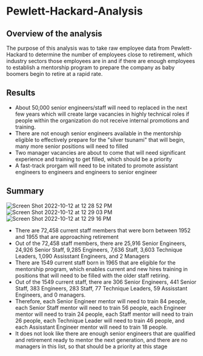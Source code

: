 # Pewlett-Hackard-Analysis

## Overview of the analysis
The purpose of this analysis was to take raw employee data from Pewlett-Hackard to determine the number of employees close to retirement, which industry sectors those employees are in and if there are enough employees to establish a mentorship program to prepare the company as baby boomers begin to retire at a rapid rate.

## Results

- About 50,000 senior engineers/staff will need to replaced in the next few years which will create large vacancies in highly technical roles if people within the organization do not receive internal promotions and training. 
- There are not enough senior engineers available in the mentorship eligible to effectively prepare for the "silver tsunami" that will begin, many more senior positions will need to filled
- Two manager vacancies are about to come that will need significant experience and training to get filled, which should be a priority
- A fast-track prorgam will need to be initated to promote assistant engineers to engineers and engineers to senior engineer 


## Summary

![Screen Shot 2022-10-12 at 12 28 52 PM](https://user-images.githubusercontent.com/111692952/195398156-81621e01-889f-44f1-92bc-f89700dc7335.png)
![Screen Shot 2022-10-12 at 12 29 03 PM](https://user-images.githubusercontent.com/111692952/195398158-d34d2e61-3432-4502-ae86-06446c053047.png)
![Screen Shot 2022-10-12 at 12 29 16 PM](https://user-images.githubusercontent.com/111692952/195398161-cd8d8d70-e815-4c11-bc41-4b5caf99b4d4.png)


- There are 72,458 current staff members that were born between 1952 and 1955 that are approaching retirement 
- Out of the 72,458 staff members, there are 25,916 Senior Engineers, 24,926 Senior Staff, 9,285 Engineers, 7,636 Staff, 3,603 Technique Leaders, 1,090 Assisstant Engineers, and 2 Managers 
- There are 1549 current staff born in 1965 that are eligible for the mentorship program, which enables current and new hires training in positions that will need to be filled with the older staff retiring. 
- Out of the 1549 current staff, there are 306 Senior Engineers, 441 Senior Staff, 383 Engineers, 283 Staff, 77 Technique Leaders, 59 Assisstant Engineers, and 0 managers.
- Therefore, each Senior Engineer mentor will need to train 84 people, each Senior Staff mentor will need to train 56 people, each Engineer mentor will need to train 24 people, each Staff mentor will need to train 26 people, each Technique Leader will need to train 46 people, and each Assisstant Engineer mentor will need to train 18 people. 
- It does not look like there are enough senior engineers that are qualified and retirement ready to mentor the next generation, and there are no managers in this list, so that should be a priority at this stage



